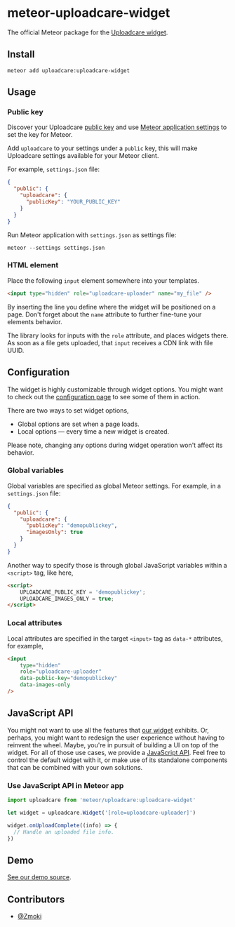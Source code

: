 # meteor-uploadcare-widget
The official Meteor package for the
[Uploadcare widget](https://uploadcare.com/documentation/widget/).

## Install

```
meteor add uploadcare:uploadcare-widget
```

## Usage

### Public key

Discover your Uploadcare
[public key](https://uploadcare.com/documentation/keys/)
and use [Meteor application settings](https://guide.meteor.com/deployment.html#environment)
to set the key for Meteor.

Add `uploadcare` to your settings under a
`public` key, this will make Uploadcare settings
available for your Meteor client.

For example, `settings.json` file:

```json
{
  "public": {
    "uploadcare": {
      "publicKey": "YOUR_PUBLIC_KEY"
    }
  }
}
```

Run Meteor application with `settings.json`
as settings file:

```
meteor --settings settings.json
```

### HTML element

Place the following `input` element somewhere
into your templates.

```html
<input type="hidden" role="uploadcare-uploader" name="my_file" />
```
By inserting the line you define where the widget
will be positioned on a page.
Don't forget about the `name` attribute to
further fine-tune your elements behavior.

The library looks for inputs with the `role` attribute,
and places widgets there. 
As soon as a file gets uploaded, that `input` receives
a CDN link with file UUID.


## Configuration

The widget is highly customizable through widget options.
You might want to check out the 
[configuration page](https://uploadcare.com/widget/configure/)
to see some of them in action.

There are two ways to set widget options,

* Global options are set when a page loads.
* Local options — every time a new widget is created.

Please note, changing any options during widget operation
won't affect its behavior.

### Global variables

Global variables are specified as
global Meteor settings. For example, in a `settings.json` file:

```json
{
  "public": {
    "uploadcare": {
      "publicKey": "demopublickey",
      "imagesOnly": true
    }
  }
}
```

Another way to specify those is through
global JavaScript variables within a `<script>` tag, like here,

```html
<script>
    UPLOADCARE_PUBLIC_KEY = 'demopublickey';
    UPLOADCARE_IMAGES_ONLY = true;
</script>
```

### Local attributes

Local attributes are specified in
the target `<input>` tag as `data-*` attributes, for example,

```html
<input
    type="hidden"
    role="uploadcare-uploader"
    data-public-key="demopublickey"
    data-images-only
/>
```

## JavaScript API

You might not want to use all the features that
[our widget](https://uploadcare.com/documentation/widget/) exhibits.
Or, perhaps, you might want to redesign the user experience
without having to reinvent the wheel.
Maybe, you're in pursuit of building a UI on top of the widget.
For all of those use cases, we provide a 
[JavaScript API](https://uploadcare.com/documentation/javascript_api/).
Feel free to control the default widget with it,
or make use of its standalone components that
can be combined with your own solutions.

### Use JavaScript API in Meteor app

```javascript
import uploadcare from 'meteor/uploadcare:uploadcare-widget'
```

```javascript
let widget = uploadcare.Widget('[role=uploadcare-uploader]')

widget.onUploadComplete((info) => {
  // Handle an uploaded file info.
})
```

## Demo

[See our demo source](https://github.com/uploadcare/meteor-uploadcare-widget-demo).

## Contributors

* [@Zmoki](https://github.com/Zmoki)
